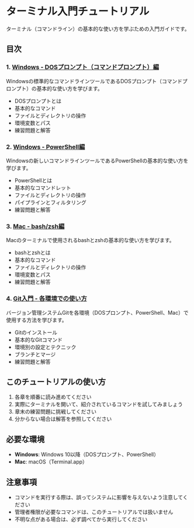 # ターミナル入門チュートリアル

ターミナル（コマンドライン）の基本的な使い方を学ぶための入門ガイドです。

## 目次

### 1. [Windows - DOSプロンプト（コマンドプロンプト）編](dos-prompt-basics.md)
Windowsの標準的なコマンドラインツールであるDOSプロンプト（コマンドプロンプト）の基本的な使い方を学びます。

- DOSプロンプトとは
- 基本的なコマンド
- ファイルとディレクトリの操作
- 環境変数とパス
- 練習問題と解答

### 2. [Windows - PowerShell編](powershell-basics.md)
Windowsの新しいコマンドラインツールであるPowerShellの基本的な使い方を学びます。

- PowerShellとは
- 基本的なコマンドレット
- ファイルとディレクトリの操作
- パイプラインとフィルタリング
- 練習問題と解答

### 3. [Mac - bash/zsh編](mac-bash-zsh-basics.md)
Macのターミナルで使用されるbashとzshの基本的な使い方を学びます。

- bashとzshとは
- 基本的なコマンド
- ファイルとディレクトリの操作
- 環境変数とパス
- 練習問題と解答

### 4. [Git入門 - 各環境での使い方](git-basics.md)
バージョン管理システムGitを各環境（DOSプロンプト、PowerShell、Mac）で使用する方法を学びます。

- Gitのインストール
- 基本的なGitコマンド
- 環境別の設定とテクニック
- ブランチとマージ
- 練習問題と解答

## このチュートリアルの使い方

1. 各章を順番に読み進めてください
2. 実際にターミナルを開いて、紹介されているコマンドを試してみましょう
3. 章末の練習問題に挑戦してください
4. 分からない場合は解答を参照してください

## 必要な環境

- **Windows**: Windows 10以降（DOSプロンプト、PowerShell）
- **Mac**: macOS（Terminal.app）

## 注意事項

- コマンドを実行する際は、誤ってシステムに影響を与えないよう注意してください
- 管理者権限が必要なコマンドは、このチュートリアルでは扱いません
- 不明な点がある場合は、必ず調べてから実行してください